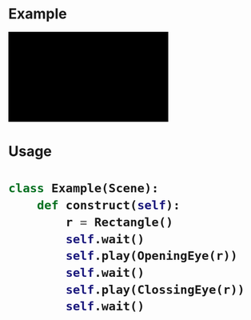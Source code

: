 
<h1>Example</h1>
<img src ='./Example.gif'>

<h1>Usage<h1>


```python
class Example(Scene):
    def construct(self):     
        r = Rectangle()
        self.wait()
        self.play(OpeningEye(r))
        self.wait()
        self.play(ClossingEye(r))
        self.wait() 
```